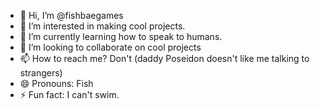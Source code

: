 - 👋 Hi, I’m @fishbaegames
- 👀 I’m interested in making cool projects.
- 🌱 I’m currently learning how to speak to humans.
- 💞️ I’m looking to collaborate on cool projects
- 📫 How to reach me? Don't (daddy Poseidon doesn't like me talking to strangers)
- 😄 Pronouns: Fish
- ⚡ Fun fact: I can't swim.

<!---
fishbaegames/fishbaegames is a ✨ special ✨ repository because its `README.md` (this file) appears on your GitHub profile.
You can click the Preview link to take a look at your changes.
--->
